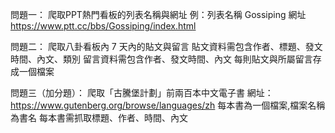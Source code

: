 問題一：
爬取PPT熱門看板的列表名稱與網址
例：列表名稱 Gossiping
網址 https://www.ptt.cc/bbs/Gossiping/index.html

問題二：
爬取八卦看板內 7 天內的貼文與留言
貼文資料需包含作者、標題、發文時間、內文、類別
留言資料需包含作者、發文時間、內文
每則貼文與所屬留言存成一個檔案

問題三（加分題）：
爬取「古騰堡計劃」前兩百本中文電子書
網址：https://www.gutenberg.org/browse/languages/zh
每本書為一個檔案,檔案名稱為書名
每本書需抓取標題、作者、時間、內文
